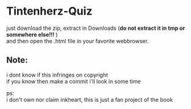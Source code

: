 # Tintenherz-Quiz

just download the zip, extract in Downloads
(<strong>do not extract it in tmp or somewhere else!!! </strong>)<br>
and then open the .html file in your favorite webbrowser.


## Note:
i dont know if this infringes on copyright <br>
if you know then make a commit i'll look in some time



ps:<br>
i don't own nor claim inkheart, this is just a fan project of the book
